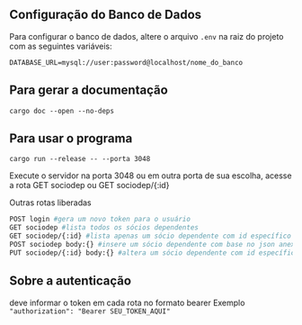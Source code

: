 ## Configuração do Banco de Dados

Para configurar o banco de dados, altere o arquivo `.env` na raiz do projeto com as seguintes variáveis:

```plaintext
DATABASE_URL=mysql://user:password@localhost/nome_do_banco
```

## Para gerar a documentação

```
cargo doc --open --no-deps
```

## Para usar o programa

```
cargo run --release -- --porta 3048
```

Execute o servidor na porta 3048 ou em outra porta de sua escolha, acesse a rota GET sociodep ou GET sociodep/{:id}

Outras rotas liberadas

```bash
POST login #gera um novo token para o usuário 
GET sociodep #lista todos os sócios dependentes
GET sociodep/{:id} #lista apenas um sócio dependente com id específico
POST sociodep body:{} #insere um sócio dependente com base no json anexado
PUT sociodep/{:id} body:{} #altera um sócio dependente com id específico, modifica apenas os campos informados
```

## Sobre a autenticação

deve informar o token em cada rota no formato bearer Exemplo `"authorization": "Bearer SEU_TOKEN_AQUI"`
